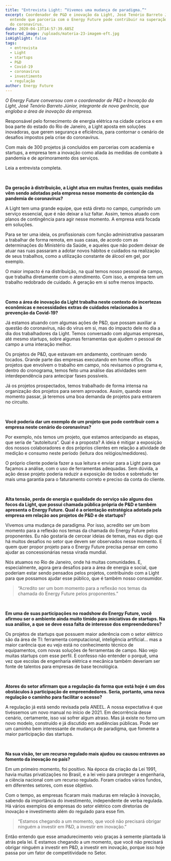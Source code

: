 ```yaml
---
title: "Entrevista Light: “Vivemos uma mudança de paradigma.”"
excerpt: Coordenador de P&D e inovação da Light, José Tenório Barreto Júnior,
  entende que parceria com o Energy Future pode contribuir na superação da crise
  do coronavírus.
date: 2020-04-13T14:57:39.685Z
featured_image: /uploads/materia-23-imagem-eft.jpg
isHighlight: false
tags:
  - entrevista
  - Light
  - startups
  - P&D
  - Covid-19
  - coronavírus
  - investimento
  - regulação
author: Energy Future
---
```

*O Energy Future conversou com o coordenador de P&D e Inovação da Light, José Tenório Barreto Júnior, integrante de nova gerência, que engloba a área de inovação da empresa.*

Responsável pelo fornecimento de energia elétrica na cidade carioca e em boa parte do estado do Rio de Janeiro, a Light aposta em soluções inovadoras, que gerem segurança e eficiência, para contornar o cenário de desafios impostos pela crise do coronavírus.

Com mais de 300 projetos já concluídos em parcerias com academia e startups, a empresa tem a inovação como aliada às medidas de combate à pandemia e de aprimoramento dos serviços.

Leia a entrevista completa.

<br>

**Da geração à distribuição, a Light atua em muitas frentes, quais medidas vêm sendo adotadas pela empresa nesse momento de contenção da pandemia de coronavírus?** 

A Light tem uma grande equipe, que está direto no campo, cumprindo um serviço essencial, que é não deixar a luz faltar. Assim, temos atuado com planos de contingência para agir nesse momento. A empresa está focada em soluções. 

Para se ter uma ideia, os profissionais com função administrativa passaram a trabalhar de forma remota, em suas casas, de acordo com as determinações do Ministério da Saúde, e aqueles que não podem deixar de atuar nas ruas passaram a adotar novos hábitos e cuidados na realização de seus trabalhos, como a utilização constante de álcool em gel, por exemplo.

O maior impacto é na distribuição, na qual temos nosso pessoal de campo, que trabalha diretamente com o atendimento. Com isso, a empresa tem um trabalho redobrado de cuidado. A geração em si sofre menos impacto.

<br>

**Como a área de inovação da Light trabalha neste contexto de incertezas econômicas e necessidades extras de cuidados relacionados à prevenção da Covid-19?**

Já estamos atuando com algumas ações de P&D, que possam auxiliar a questão do coronavírus, não do vírus em si, mas do impacto dele no dia a dia dos trabalhadores da Light. Temos conversado com algumas empresas, até mesmo startups, sobre algumas ferramentas que ajudem o pessoal de campo a uma interação melhor.

Os projetos de P&D, que estavam em andamento, continuam sendo tocados. Grande parte das empresas executando em home office. Os projetos que envolvem o trabalho em campo, nós revisamos o programa e, dentro do cronograma, temos feito uma análise das atividades sem interdependência para antecipar fases possíveis.

Já os projetos prospectados, temos trabalhado de forma intensa na organização dos projetos para serem aprovados. Assim, quando esse momento passar, já teremos uma boa demanda de projetos para entrarem no circuito.

<br>

**Você poderia dar um exemplo de um projeto que pode contribuir com a empresa neste cenário do coronavírus?**

Por exemplo, nós temos um projeto, que estamos antecipando as etapas, que seria de “autoleitura”. Qual é a proposta? A ideia é mitigar a exposição dos nossos colaboradores e dos próprios clientes em relação a atividade de medição e consumo neste período (leitura dos relógios/medidores).

O próprio cliente poderia fazer a sua leitura e enviar para a Light para que façamos a análise, com o uso de ferramentas adequadas. Sem dúvida, a ação desse projeto poderia reduzir a exposição de todos e sobretudo ter mais uma garantia para o faturamento correto e preciso da conta do cliente.

<br>

**Alta tensão, perda de energia e qualidade do serviço são alguns dos focos da Light, que possui chamada pública própria de P&D e também apresenta o Energy Future. Qual é a orientação estratégica adotada pela empresa em relação aos projetos de P&D e de startups?**

Vivemos uma mudança de paradigma. Por isso, acredito ser um bom momento para a reflexão nos temas da chamada do Energy Future pelos proponentes. Eu não gostaria de cercear ideias de temas, mas eu digo que há muitos desafios no setor que devem ser observados nesse momento. E quem quer propor projeto para o Energy Future precisa pensar em como ajudar as concessionárias nessa virada mundial.

Nós atuamos no Rio de Janeiro, onde há muitas comunidades. E, especialmente, agora gera desafios para a área de energia e social, que poderiam estar sendo pensados pelos projetos, contribuindo com a Light para que possamos ajudar esse público, que é também nosso consumidor.

> “Acredito ser um bom momento para a reflexão nos temas da chamada do Energy Future pelos proponentes.”

<br>

**Em uma de suas participações no roadshow do Energy Future, você afirmou ser o ambiente ainda muito tímido para iniciativas de startups. Na sua análise, a que se deve essa falta de interesse dos empreendedores?**

Os projetos de startups que possuem maior aderência com o setor elétrico são da área de TI: ferramenta computacional, inteligência artificial... mas a maior carência que eu vejo está no conhecimento técnico de equipamentos, com novas soluções de ferramentas de campo. Não vejo muitas startups com esse perfil. E confesso não entender o porquê, uma vez que escolas de engenharia elétrica e mecânica também deveriam ser fonte de talentos para empresas de base tecnológica.

<br>

**Atores do setor afirmam que a regulação da forma que está hoje é um dos obstáculos à participação de empreendedores. Seria, portanto, uma nova regulação o caminho para facilitar o acesso?**

A regulação já está sendo revisada pela ANEEL. A nossa expectativa é que tivéssemos um novo manual no início de 2021. Em decorrência desse cenário, certamente, isso vai sofrer algum atraso. Mas já existe no forno um novo modelo, construído e já discutido em audiências públicas. Pode ser um caminho bem interessante de mudança de paradigma, que fomente a maior participação das startups.

<br>

**Na sua visão, ter um recurso regulado mais ajudou ou causou entraves ao fomento da inovação no país?**

Em um primeiro momento, foi positivo. Na época da criação da Lei 1991, havia muitas privatizações no Brasil, e a lei veio para proteger a engenharia, a ciência nacional com um recurso regulado. Foram criados vários fundos, em diferentes setores, com esse objetivo.

Com o tempo, as empresas ficaram mais maduras em relação à inovação, sabendo da importância do investimento, independente de verba regulada. Há vários exemplos de empresas do setor elétrico com diretorias de inovação e investimento além do regulado para esse fim.

> “Estamos chegando a um momento, que você não precisará obrigar ninguém a investir em P&D, a investir em inovação.”

Então entendo que esse amadurecimento veio graças à semente plantada lá atrás pela lei. E estamos chegando a um momento, que você não precisará obrigar ninguém a investir em P&D, a investir em inovação, porque isso hoje passa por um fator de competitividade no Setor.